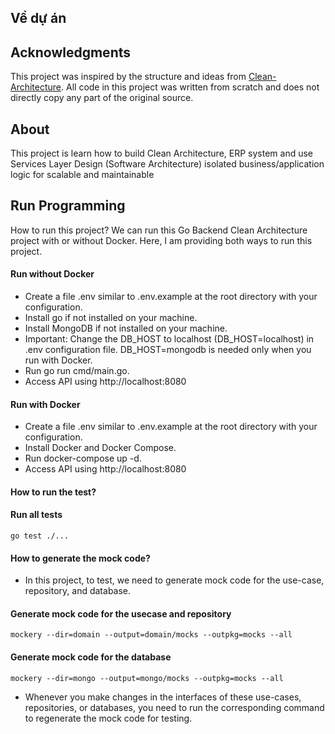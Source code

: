 ## Về dự án

## Acknowledgments
This project was inspired by the structure and ideas from [Clean-Architecture](https://github.com/amitshekhariitbhu/go-backend-clean-architecture).
All code in this project was written from scratch and does not directly copy any part of the original source.

## About
This project is learn how to build Clean Architecture, ERP system and use Services Layer Design (Software Architecture) isolated business/application logic for scalable and maintainable

## Run Programming
How to run this project?
We can run this Go Backend Clean Architecture project with or without Docker. Here, I am providing both ways to run this project.

#### Run without Docker
- Create a file .env similar to .env.example at the root directory with your configuration.
- Install go if not installed on your machine.
- Install MongoDB if not installed on your machine.
- Important: Change the DB_HOST to localhost (DB_HOST=localhost) in .env configuration file. DB_HOST=mongodb is needed only when you run with Docker.
- Run go run cmd/main.go.
- Access API using http://localhost:8080
#### Run with Docker
- Create a file .env similar to .env.example at the root directory with your configuration.
- Install Docker and Docker Compose.
- Run docker-compose up -d.
- Access API using http://localhost:8080
#### How to run the test?
#### Run all tests
    go test ./...
#### How to generate the mock code?
- In this project, to test, we need to generate mock code for the use-case, repository, and database.

#### Generate mock code for the usecase and repository
    mockery --dir=domain --output=domain/mocks --outpkg=mocks --all

#### Generate mock code for the database
    mockery --dir=mongo --output=mongo/mocks --outpkg=mocks --all
- Whenever you make changes in the interfaces of these use-cases, repositories, or databases, you need to run the corresponding command to regenerate the mock code for testing.
